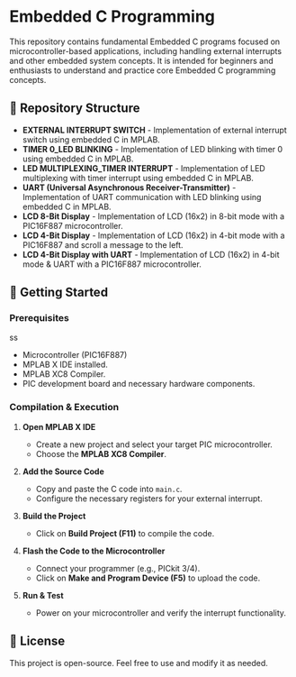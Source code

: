 # Embedded C Programming  

This repository contains fundamental Embedded C programs focused on microcontroller-based applications, including handling external interrupts and other embedded system concepts. It is intended for beginners and enthusiasts to understand and practice core Embedded C programming concepts.

## 📂 Repository Structure  

- **EXTERNAL INTERRUPT SWITCH** - Implementation of external interrupt switch using embedded C in MPLAB.
- **TIMER 0_LED BLINKING** - Implementation of LED blinking with timer 0 using embedded C in MPLAB.
- **LED MULTIPLEXING_TIMER INTERRUPT** - Implementation of  LED multiplexing with timer interrupt using embedded C in MPLAB.
- **UART (Universal Asynchronous Receiver-Transmitter)** - Implementation of UART communication with LED blinking using embedded C in MPLAB.
- **LCD 8-Bit Display** - lmplementation of LCD (16x2) in 8-bit mode with a PIC16F887 microcontroller.
- **LCD 4-Bit Display** - lmplementation of LCD (16x2) in 4-bit mode with a PIC16F887 and scroll a message to the left.
- **LCD 4-Bit Display with UART** - lmplementation of LCD (16x2) in 4-bit mode & UART with a PIC16F887 microcontroller.



## 🔧 Getting Started  

### Prerequisites  
ss
- Microcontroller (PIC16F887)  
- MPLAB X IDE installed.  
- MPLAB XC8 Compiler.  
- PIC development board and necessary hardware components.  

### Compilation & Execution  

1. **Open MPLAB X IDE**  
   - Create a new project and select your target PIC microcontroller.  
   - Choose the **MPLAB XC8 Compiler**.  

2. **Add the Source Code**  
   - Copy and paste the C code into `main.c`.  
   - Configure the necessary registers for your external interrupt.  

3. **Build the Project**  
   - Click on **Build Project (F11)** to compile the code.  

4. **Flash the Code to the Microcontroller**  
   - Connect your programmer (e.g., PICkit 3/4).  
   - Click on **Make and Program Device (F5)** to upload the code.  

5. **Run & Test**  
   - Power on your microcontroller and verify the interrupt functionality.  

## 📜 License  

This project is open-source. Feel free to use and modify it as needed.  
